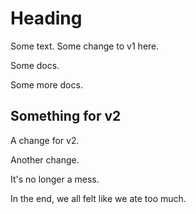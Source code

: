 # Heading

Some text. Some change to v1 here.

Some docs.

Some more docs.

## Something for v2

A change for v2.

Another change.

It's no longer a mess.

In the end, we all felt like we ate too much.